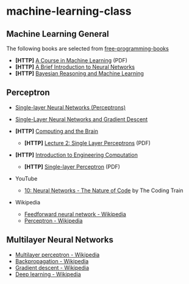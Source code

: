 # machine-learning-class

## Machine Learning General

The following books are selected from [free-programming-books](https://github.com/EbookFoundation/free-programming-books/blob/master/free-programming-books.md#machine-learning)

- **[HTTP]** [A Course in Machine Learning](http://ciml.info/dl/v0_9/ciml-v0_9-all.pdf) (PDF)
- **[HTTP]** [A Brief Introduction to Neural Networks](http://www.dkriesel.com/en/science/neural_networks#a_brief_introduction_to_neural_networks)
- **[HTTP]** [Bayesian Reasoning and Machine Learning](http://www.cs.ucl.ac.uk/staff/d.barber/brml/)

## Perceptron

- [Single-layer Neural Networks (Perceptrons)](https://computing.dcu.ie/~humphrys/Notes/Neural/single.neural.html)
- [Single-Layer Neural Networks and Gradient Descent](https://sebastianraschka.com/Articles/2015_singlelayer_neurons.html)

- **[HTTP]** [Computing and the Brain](http://www.cs.stir.ac.uk/courses/ITNP4B/lectures/)
  - **[HTTP]** [Lecture 2: Single Layer Perceptrons](http://www.cs.stir.ac.uk/courses/ITNP4B/lectures/kms/2-Perceptrons.pdf) (PDF)
- **[HTTP]** [Introduction to Engineering Computation](http://www.cogconfluence.com/caam-210/)
  - **[HTTP]** [Single-layer Perceptron](http://www.cogconfluence.com/wp-content/uploads/2013/12/notes.pdf) (PDF)

- YouTube
  - [10: Neural Networks - The Nature of Code](https://www.youtube.com/playlist?list=PLRqwX-V7Uu6aCibgK1PTWWu9by6XFdCfh) by The Coding Train

- Wikipedia
  - [Feedforward neural network - Wikipedia](https://en.wikipedia.org/wiki/Feedforward_neural_network)
  - [Perceptron - Wikipedia](https://en.wikipedia.org/wiki/Perceptron)

## Multilayer Neural Networks

- [Multilayer perceptron - Wikipedia](https://en.wikipedia.org/wiki/Multilayer_perceptron)
- [Backpropagation - Wikipedia](https://en.wikipedia.org/wiki/Backpropagation)
- [Gradient descent - Wikipedia](https://en.wikipedia.org/wiki/Gradient_descent)
- [Deep learning - Wikipedia](https://en.wikipedia.org/wiki/Deep_learning)


